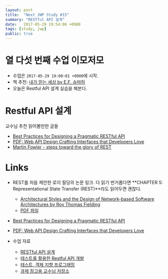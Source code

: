```yaml
---
layout: post
title:  "Next JWP Study #15"
summary: "RESTful API 설계"
date:   2017-05-29 19:54:06 +0900
tags: [study, jwp]
public: true
---
```


# 열 다섯 번째 수업 이모저모

* 수업은 `2017-05-29 19:00:01 +0900`에 시작.
* 책 추천: [내가 믿는 세상 by E.F. 슈마허](http://www.kyobobook.co.kr/product/detailViewKor.laf?mallGb=KOR&ejkGb=KOR&barcode=9788931004090&orderClick=JAj)
* 오늘은 Restful API 설계 실습을 해본다.

# Restful API 설계

교수님 추천 읽어볼만한 글들

* [Best Practices for Designing a Pragmatic RESTful API](http://www.vinaysahni.com/best-practices-for-a-pragmatic-restful-api)
* [PDF: Web API Design Crafting Interfaces that Developers Love](https://pages.apigee.com/rs/apigee/images/api-design-ebook-2012-03.pdf)
* [Martin Fowler - steps toward the glory of REST](https://martinfowler.com/articles/richardsonMaturityModel.html)

# Links

* REST를 처음 제안한 로이 필딩의 논문 링크. 다 읽기 번거롭다면 **CHAPTER 5: Representational State Transfer (REST)**라도 읽어두면 괜찮다.
    * [Architectural Styles and the Design of Network-based Software Architectures by Roy Thomas Fielding](https://www.ics.uci.edu/~fielding/pubs/dissertation/top.htm)
    * [PDF 파일](https://www.google.co.kr/url?sa=t&rct=j&q=&esrc=s&source=web&cd=2&cad=rja&uact=8&ved=0ahUKEwjVj5Hj-JTUAhXEo5QKHQWdCTMQFgg2MAE&url=https%3A%2F%2Fwww.ics.uci.edu%2F~fielding%2Fpubs%2Fdissertation%2Ffielding_dissertation.pdf&usg=AFQjCNEEwS3STct3jnKXToOQXO15Q4cY1g)

* [Best Practices for Designing a Pragmatic RESTful API](http://www.vinaysahni.com/best-practices-for-a-pragmatic-restful-api)
* [PDF: Web API Design Crafting Interfaces that Developers Love](https://pages.apigee.com/rs/apigee/images/api-design-ebook-2012-03.pdf)

* 수업 자료
    * [RESTful API 설계](https://nextstep.camp/courses/-KgDNT4rfavb_BzYLBXr/-KihchAcnJJxzb909TBT/lessons/-Kihe6YpYKTxWlvaE-xz)
    * [테스트를 활용한 Restful API 개발](https://nextstep.camp/courses/-KgDNT4rfavb_BzYLBXr/-KihchAcnJJxzb909TBT/lessons/-Kj6o0MYeqXWkmV7uR_s)
    * [테스트, 객체 지향 프로그래밍](https://nextstep.camp/courses/-KgDNT4rfavb_BzYLBXr/-KihchAcnJJxzb909TBT/lessons/-KiheRpKnPav7jqwECvw)
    * [과제 참고용 교수님 저장소](https://github.com/slipp/jwp-spring-boot/tree/step10-delete-question-completed)
